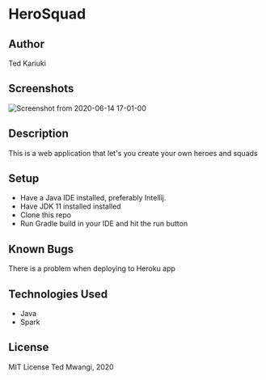 # HeroSquad

## Author
Ted Kariuki

## Screenshots
![Screenshot from 2020-06-14 17-01-00](https://user-images.githubusercontent.com/62003825/84595977-a6b38680-ae63-11ea-8612-f63dd9e7c8fd.png)


## Description
This is a web application that let's you create your own heroes and squads

## Setup

- Have a Java IDE installed, preferably Intellij.
- Have JDK 11 installed installed
- Clone this repo
- Run Gradle build in your IDE and hit the run button  

## Known Bugs
There is a problem when deploying to Heroku app

## Technologies Used
- Java
- Spark

## License
MIT License 
Ted Mwangi, 2020

